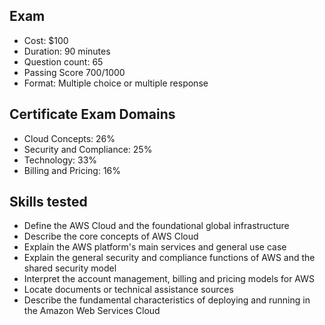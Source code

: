 ## Exam

- Cost: $100
- Duration: 90 minutes
- Question count: 65
- Passing Score 700/1000
- Format: Multiple choice or multiple response

## Certificate Exam Domains

- Cloud Concepts: 26%
- Security and Compliance: 25%
- Technology: 33%
- Billing and Pricing: 16%
## Skills tested 
- Define the AWS Cloud and the foundational global infrastructure
- Describe the core concepts of AWS Cloud
- Explain the AWS platform's main services and general use case
- Explain the general security and compliance functions of AWS and the shared security model
- Interpret the account management, billing and pricing models for AWS
- Locate documents or technical assistance sources
- Describe the fundamental characteristics of deploying and running in the Amazon Web Services Cloud